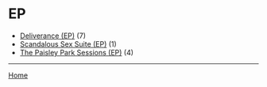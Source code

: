 # EP

  * [Deliverance (EP)](./ep/deliverance/) (7)
  * [Scandalous Sex Suite (EP)](./ep/scandalous-sex-suite/) (1)
  * [The Paisley Park Sessions (EP)](./ep/the-paisley-park-sessions/) (4)

----

[Home](../)
